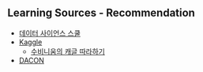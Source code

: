 ## Learning Sources - Recommendation

- [데이터 사이언스 스쿨](https://datascienceschool.net/intro.html)
- [Kaggle](https://www.kaggle.com/)
  - [수비니움의 캐글 따라하기](https://subinium.github.io/kaggle-tutorial/)
- [DACON](https://dacon.io/)
